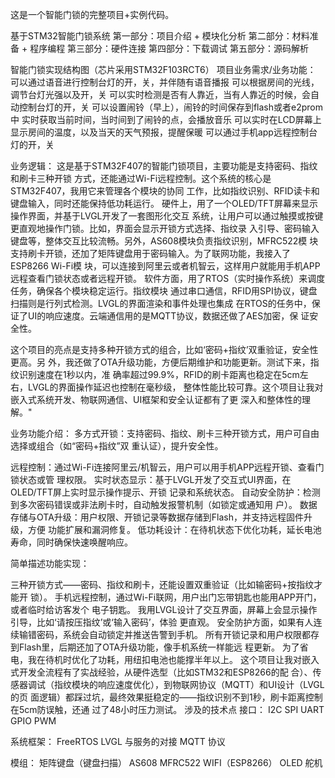这是一个智能门锁的完整项目+实例代码。

基于STM32智能门锁系统
第一部分：项目介绍 + 模块化分析
第二部分：材料准备 + 程序编程
第三部分：硬件连接
第四部分：下载调试
第五部分：源码解析

智能门锁实现结构图（芯片采用STM32F103RCT6）
项目业务需求/业务功能：
可以通过语音进行控制台灯的开，关，并伴随有语音播报
可以根据房间的光线，调节台灯光强以及开，关
可以实时检测是否有人靠近，当有人靠近的时候，会自动控制台灯的开，关
可以设置闹铃（早上），闹铃的时间保存到flash或者e2prom中
实时获取当前时间，当时间到了闹铃的点，会播放音乐
可以实时在LCD屏幕上显示房间的温度，以及当天的天气预报，提醒保暖
可以通过手机app远程控制台灯的开，关

业务逻辑：
这是基于STM32F407的智能门锁项目，主要功能是支持密码、指纹和刷卡三种开锁
方式，还能通过Wi-Fi远程控制。这个系统的核心是STM32F407，我用它来管理各个模块的协同
工作，比如指纹识别、RFID读卡和键盘输入，同时还能保持低功耗运行。
硬件上，用了一个OLED/TFT屏幕来显示操作界面，并基于LVGL开发了一套图形化交互
系统，让用户可以通过触摸或按键更直观地操作门锁。比如，界面会显示开锁方式选择、指纹录
入引导、密码输入键盘等，整体交互比较流畅。另外，AS608模块负责指纹识别，MFRC522模
块支持刷卡开锁，还加了矩阵键盘用于密码输入。为了联网功能，我接入了ESP8266 Wi-Fi模
块，可以连接到阿里云或者机智云，这样用户就能用手机APP远程查看门锁状态或者远程开锁。
软件方面，用了RTOS（实时操作系统）来调度任务，确保各个模块稳定运行。指纹模块
通过串口通信，RFID用SPI协议，键盘扫描则是行列式检测。LVGL的界面渲染和事件处理也集成
在RTOS的任务中，保证了UI的响应速度。云端通信用的是MQTT协议，数据还做了AES加密，保
证安全性。

这个项目的亮点是支持多种开锁方式的组合，比如‘密码+指纹’双重验证，安全性更高。另
外，我还做了OTA升级功能，方便后期维护和功能更新。测试下来，指纹识别速度在1秒以内，准
确率超过99.9%，RFID的刷卡距离也稳定在5cm左右，LVGL的界面操作延迟也控制在毫秒级，
整体性能比较可靠。这个项目让我对嵌入式系统开发、物联网通信、UI框架和安全认证都有了更
深入和整体性的理解。"

业务功能介绍：
多方式开锁：支持密码、指纹、刷卡三种开锁方式，用户可自由选择或组合（如“密码+指纹”双
重认证），提升安全性。

远程控制：通过Wi-Fi连接阿里云/机智云，用户可以用手机APP远程开锁、查看门锁状态或管
理权限。
实时状态显示：基于LVGL开发了交互式UI界面，在OLED/TFT屏上实时显示操作提示、开锁
记录和系统状态。
自动安全防护：检测到多次密码错误或非法刷卡时，自动触发报警机制（如锁定或通知用
户）。
数据存储与OTA升级：用户权限、开锁记录等数据存储到Flash，并支持远程固件升级，方便
功能扩展和漏洞修复。
低功耗设计：在待机状态下优化功耗，延长电池寿命，同时确保快速唤醒响应。

简单描述功能实现：

三种开锁方式——密码、指纹和刷卡，还能设置双重验证（比如输密码+按指纹才能开
锁）。
手机远程控制，通过Wi-Fi联网，用户出门忘带钥匙也能用APP开门，或者临时给访客发个
电子钥匙。
我用LVGL设计了交互界面，屏幕上会显示操作引导，比如‘请按压指纹’或‘输入密码’，体验
更直观。
安全防护方面，如果有人连续输错密码，系统会自动锁定并推送告警到手机。
所有开锁记录和用户权限都存到Flash里，后期还加了OTA升级功能，像手机系统一样能远
程更新。
为了省电，我在待机时优化了功耗，用纽扣电池也能撑半年以上。
这个项目让我对嵌入式开发全流程有了实战经验，从硬件选型（比如STM32和ESP8266的配
合）、传感器调试（指纹模块的响应速度优化），到物联网协议（MQTT）和UI设计（LVGL的页
面逻辑）都踩过坑，最终效果挺稳定的——指纹识别不到1秒，刷卡距离控制在5cm防误触，还通
过了48小时压力测试。
涉及的技术点
接口：
I2C
SPI
UART
GPIO
PWM

系统框架：
FreeRTOS
LVGL
与服务的对接
MQTT 协议

模组：
矩阵键盘（键盘扫描）
AS608
MFRC522
WIFI（ESP8266）
OLED
舵机
